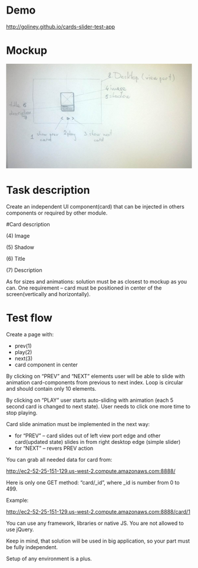 # Demo
http://goliney.github.io/cards-slider-test-app


# Mockup

![Slider mockup](slider-mockup.jpg?raw=true "Slider mockup")


# Task description

Create an independent UI component(card) that can be injected in others components or required by other module.

 
#Card description

(4) Image

(5) Shadow

(6) Title

(7) Description

As for sizes and animations: solution must be as closest to mockup as you can. One requirement – card must be
positioned in center of the screen(vertically and horizontally).

 
 
# Test flow

Create a page with:

- prev(1)
- play(2)
- next(3)
- card component in center


By clicking on “PREV” and “NEXT” elements user will be able to slide with animation card-components from previous to next
index. Loop is circular and should contain only 10 elements.

By clicking on “PLAY” user starts auto-sliding with animation (each 5 second card is changed to next state). User needs
to click one more time to stop playing.

 
Card slide animation must be implemented in the next way:

- for “PREV” – card slides out of left view port edge and other card(updated state) slides in from right desktop edge (simple slider)
- for “NEXT” – revers PREV action

 
You can grab all needed data for card from:

http://ec2-52-25-151-129.us-west-2.compute.amazonaws.com:8888/

Here is only one GET method: “card/_id”, where _id is number from 0 to 499.

Example: 

http://ec2-52-25-151-129.us-west-2.compute.amazonaws.com:8888/card/1


You can use any framework, libraries or native JS. You are not allowed to use jQuery. 

Keep in mind, that solution will be used in big application, so your part must be fully independent. 

Setup of any environment is a plus.